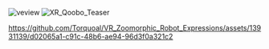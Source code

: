 ![veview](https://github.com/Torquoal/VR_Zoomorphic_Robot_Expressions/assets/13931139/cdd93b6b-bb60-4993-9993-c4e8f45e7c33)
![XR_Qoobo_Teaser](https://github.com/Torquoal/VR_Zoomorphic_Robot_Expressions/assets/13931139/7a219c7b-c743-4456-872f-a392beff69e0)


https://github.com/Torquoal/VR_Zoomorphic_Robot_Expressions/assets/13931139/d02065a1-c91c-48b6-ae94-96d3f0a321c2

